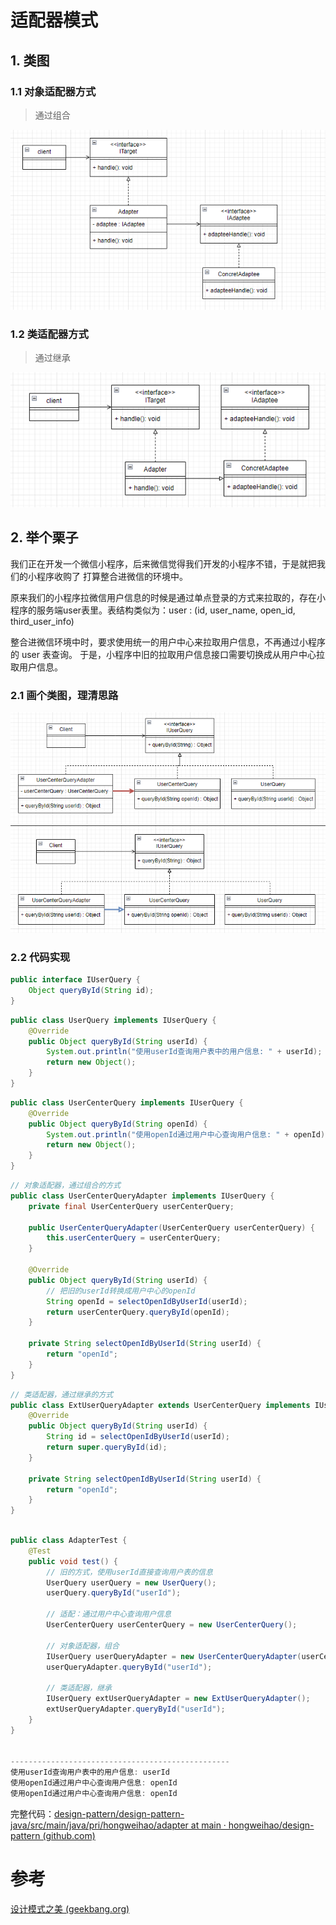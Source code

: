 # 适配器模式
## 1. 类图

### 1.1 对象适配器方式
> 通过组合

![](img/adapter_object.png)

### 1.2 类适配器方式
> 通过继承

![](img/adapter_class.png)

## 2. 举个栗子
我们正在开发一个微信小程序，后来微信觉得我们开发的小程序不错，于是就把我们的小程序收购了
打算整合进微信的环境中。

原来我们的小程序拉微信用户信息的时候是通过单点登录的方式来拉取的，存在小程序的服务端user表里。表结构类似为：user : (id, user_name, open_id, third_user_info)

整合进微信环境中时，要求使用统一的用户中心来拉取用户信息，不再通过小程序的 user 表查询。
于是，小程序中旧的拉取用户信息接口需要切换成从用户中心拉取用户信息。

### 2.1 画个类图，理清思路
![](img/user_center.png)


### 2.2 代码实现
```java
public interface IUserQuery {  
    Object queryById(String id);  
}
```


```java
public class UserQuery implements IUserQuery {  
    @Override  
    public Object queryById(String userId) {  
        System.out.println("使用userId查询用户表中的用户信息: " + userId);  
        return new Object();  
    }  
}
```

```java
public class UserCenterQuery implements IUserQuery {  
    @Override  
    public Object queryById(String openId) {  
        System.out.println("使用openId通过用户中心查询用户信息: " + openId);  
        return new Object();  
    }  
}
```

```java
// 对象适配器，通过组合的方式
public class UserCenterQueryAdapter implements IUserQuery {  
    private final UserCenterQuery userCenterQuery;  
  
    public UserCenterQueryAdapter(UserCenterQuery userCenterQuery) {  
        this.userCenterQuery = userCenterQuery;  
    }  
  
    @Override  
    public Object queryById(String userId) {  
        // 把旧的userId转换成用户中心的openId  
        String openId = selectOpenIdByUserId(userId);  
        return userCenterQuery.queryById(openId);  
    }  
  
    private String selectOpenIdByUserId(String userId) {  
        return "openId";  
    }  
}
```


```java
// 类适配器，通过继承的方式
public class ExtUserQueryAdapter extends UserCenterQuery implements IUserQuery {  
    @Override  
    public Object queryById(String userId) {  
        String id = selectOpenIdByUserId(userId);  
        return super.queryById(id);  
    }  
  
    private String selectOpenIdByUserId(String userId) {  
        return "openId";  
    }  
}
```

```java

public class AdapterTest {  
    @Test  
    public void test() {  
        // 旧的方式，使用userId直接查询用户表的信息  
        UserQuery userQuery = new UserQuery();  
        userQuery.queryById("userId");  
  
        // 适配：通过用户中心查询用户信息  
        UserCenterQuery userCenterQuery = new UserCenterQuery();  
  
        // 对象适配器，组合  
        IUserQuery userQueryAdapter = new UserCenterQueryAdapter(userCenterQuery);  
        userQueryAdapter.queryById("userId");  
  
        // 类适配器，继承  
        IUserQuery extUserQueryAdapter = new ExtUserQueryAdapter();  
        extUserQueryAdapter.queryById("userId");  
    }  
}


-------------------------------------------------
使用userId查询用户表中的用户信息: userId
使用openId通过用户中心查询用户信息: openId
使用openId通过用户中心查询用户信息: openId
```

完整代码：[design-pattern/design-pattern-java/src/main/java/pri/hongweihao/adapter at main · hongweihao/design-pattern (github.com)](https://github.com/hongweihao/design-pattern/tree/main/design-pattern-java/src/main/java/pri/hongweihao/adapter)

# 参考
[设计模式之美 (geekbang.org)](https://time.geekbang.org/column/intro/100039001?tab=catalog)
